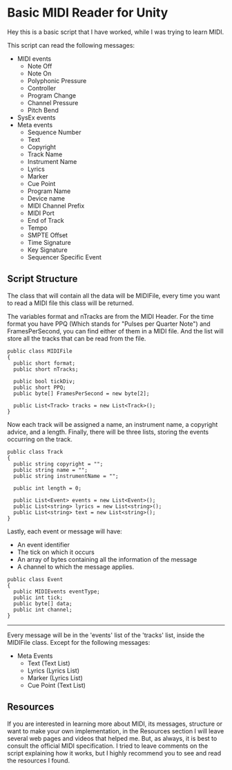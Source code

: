 # Basic MIDI Reader for Unity
Hey this is a basic script that I have worked, while I was trying to learn MIDI.

This script can read the following messages:
 - MIDI events
   - Note Off
   - Note On
   - Polyphonic Pressure
   - Controller
   - Program Change
   - Channel Pressure
   - Pitch Bend
 - SysEx events
 - Meta events
   - Sequence Number
   - Text
   - Copyright
   - Track Name
   - Instrument Name
   - Lyrics
   - Marker
   - Cue Point
   - Program Name
   - Device name
   - MIDI Channel Prefix
   - MIDI Port
   - End of Track
   - Tempo
   - SMPTE Offset
   - Time Signature
   - Key Signature
   - Sequencer Specific Event

## Script Structure

The class that will contain all the data will be MIDIFile, every time you want to read a MIDI file this class will be returned. 

The variables format and nTracks are from the MIDI Header. For the time format you have PPQ (Which stands for "Pulses per Quarter Note") and FramesPerSecond, you can find either of them in a MIDI file. And the list will store all the tracks that can be read from the file.

```
public class MIDIFile
{
  public short format;
  public short nTracks;

  public bool tickDiv;
  public short PPQ;
  public byte[] FramesPerSecond = new byte[2];

  public List<Track> tracks = new List<Track>();
}
``` 

Now each track will be assigned a name, an instrument name, a copyright advice, and a length. Finally, there will be three lists, storing the events occurring on the track.

```
public class Track
{
  public string copyright = "";
  public string name = "";
  public string instrumentName = "";

  public int length = 0;

  public List<Event> events = new List<Event>();
  public List<string> lyrics = new List<string>();
  public List<string> text = new List<string>();
}
```

Lastly, each event or message will have:
- An event identifier
- The tick on which it occurs
- An array of bytes containing all the information of the message
- A channel to which the message applies.

```
public class Event
{
  public MIDIEvents eventType;
  public int tick;
  public byte[] data;
  public int channel;
}
```

---

Every message will be in the 'events' list of the 'tracks' list, inside the MIDIFile class. Except for the following messages:
 - Meta Events
   - Text (Text List)
   - Lyrics (Lyrics List)
   - Marker (Lyrics List)
   - Cue Point (Text List)

## Resources
If you are interested in learning more about MIDI, its messages, structure or want to make your own implementation, in the Resources section I will leave several web pages and videos that helped me.
But, as always, it is best to consult the official MIDI specification.
I tried to leave comments on the script explaining how it works, but I highly recommend you to see and read the resources I found.